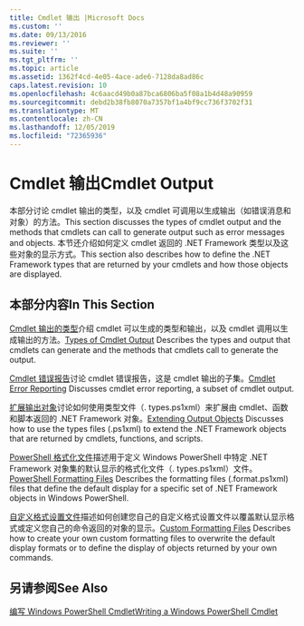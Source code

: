 ```yaml
---
title: Cmdlet 输出 |Microsoft Docs
ms.custom: ''
ms.date: 09/13/2016
ms.reviewer: ''
ms.suite: ''
ms.tgt_pltfrm: ''
ms.topic: article
ms.assetid: 1362f4cd-4e05-4ace-ade6-7128da8ad86c
caps.latest.revision: 10
ms.openlocfilehash: 4c6aacd49b0a87bca6806ba5f08a1b4d48a90959
ms.sourcegitcommit: debd2b38fb8070a7357bf1a4bf9cc736f3702f31
ms.translationtype: MT
ms.contentlocale: zh-CN
ms.lasthandoff: 12/05/2019
ms.locfileid: "72365936"
---
```

# <a name="cmdlet-output"></a><span data-ttu-id="252d9-102">Cmdlet 输出</span><span class="sxs-lookup"><span data-stu-id="252d9-102">Cmdlet Output</span></span>

<span data-ttu-id="252d9-103">本部分讨论 cmdlet 输出的类型，以及 cmdlet 可调用以生成输出（如错误消息和对象）的方法。</span><span class="sxs-lookup"><span data-stu-id="252d9-103">This section discusses the types of cmdlet output and the methods that cmdlets can call to generate output such as error messages and objects.</span></span> <span data-ttu-id="252d9-104">本节还介绍如何定义 cmdlet 返回的 .NET Framework 类型以及这些对象的显示方式。</span><span class="sxs-lookup"><span data-stu-id="252d9-104">This section also describes how to define the .NET Framework types that are returned by your cmdlets and how those objects are displayed.</span></span>

## <a name="in-this-section"></a><span data-ttu-id="252d9-105">本部分内容</span><span class="sxs-lookup"><span data-stu-id="252d9-105">In This Section</span></span>

<span data-ttu-id="252d9-106">[Cmdlet 输出的类型](./types-of-cmdlet-output.md)介绍 cmdlet 可以生成的类型和输出，以及 cmdlet 调用以生成输出的方法。</span><span class="sxs-lookup"><span data-stu-id="252d9-106">[Types of Cmdlet Output](./types-of-cmdlet-output.md) Describes the types and output that cmdlets can generate and the methods that cmdlets call to generate the output.</span></span>

<span data-ttu-id="252d9-107">[Cmdlet 错误报告](./cmdlet-error-reporting.md)讨论 cmdlet 错误报告，这是 cmdlet 输出的子集。</span><span class="sxs-lookup"><span data-stu-id="252d9-107">[Cmdlet Error Reporting](./cmdlet-error-reporting.md) Discusses cmdlet error reporting, a subset of cmdlet output.</span></span>

<span data-ttu-id="252d9-108">[扩展输出对象](./extending-output-objects.md)讨论如何使用类型文件（. types.ps1xml）来扩展由 cmdlet、函数和脚本返回的 .NET Framework 对象。</span><span class="sxs-lookup"><span data-stu-id="252d9-108">[Extending Output Objects](./extending-output-objects.md) Discusses how to use the types files (.ps1xml) to extend the .NET Framework objects that are returned by cmdlets, functions, and scripts.</span></span>

<span data-ttu-id="252d9-109">[PowerShell 格式化文件](../format/powershell-formatting-files.md)描述用于定义 Windows PowerShell 中特定 .NET Framework 对象集的默认显示的格式化文件（. types.ps1xml）文件。</span><span class="sxs-lookup"><span data-stu-id="252d9-109">[PowerShell Formatting Files](../format/powershell-formatting-files.md) Describes the formatting files (.format.ps1xml) files that define the default display for a specific set of .NET Framework objects in Windows PowerShell.</span></span>

<span data-ttu-id="252d9-110">[自定义格式设置文件](./custom-formatting-files.md)描述如何创建您自己的自定义格式设置文件以覆盖默认显示格式或定义您自己的命令返回的对象的显示。</span><span class="sxs-lookup"><span data-stu-id="252d9-110">[Custom Formatting Files](./custom-formatting-files.md) Describes how to create your own custom formatting files to overwrite the default display formats or to define the display of objects returned by your own commands.</span></span>

## <a name="see-also"></a><span data-ttu-id="252d9-111">另请参阅</span><span class="sxs-lookup"><span data-stu-id="252d9-111">See Also</span></span>

[<span data-ttu-id="252d9-112">编写 Windows PowerShell Cmdlet</span><span class="sxs-lookup"><span data-stu-id="252d9-112">Writing a Windows PowerShell Cmdlet</span></span>](./writing-a-windows-powershell-cmdlet.md)

